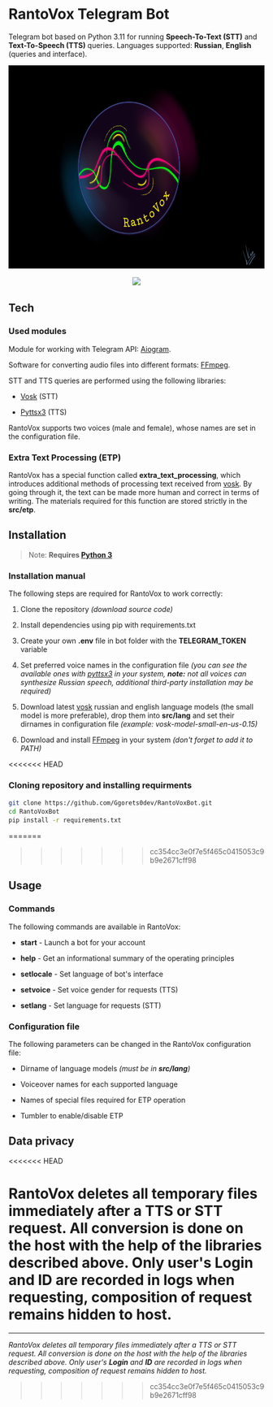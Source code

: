 # RantoVox Telegram Bot

Telegram bot based on Python 3.11 for running **Speech-To-Text (STT)** and **Text-To-Speech (TTS)** queries. Languages supported: **Russian**, **English** (queries and interface).

<p align='center'>
       <img height=400 src="src/img/rantovox_github_logo.png"/>
</p>

<p align='center'>
   <a href="https://t.me/RantoVoxBot">
       <img height=35 src="https://img.shields.io/badge/Telegram-2CA5E0?style=for-the-badge&logo=telegram&logoColor=white"/>
    </a>
</p>



## Tech

### **Used modules**

Module for working with Telegram API: [Aiogram](https://pypi.org/project/aiogram/).

Software for converting audio files into different formats: [FFmpeg](https://ffmpeg.org/).

STT and TTS queries are performed using the following libraries:

* [Vosk](https://pypi.org/project/vosk/) (STT)
  
* [Pyttsx3](https://pypi.org/project/pyttsx3/) (TTS)

RantoVox supports two voices (male and female), whose names are set in the configuration file.

### **Extra Text Processing (ETP)**

RantoVox has a special function called **extra_text_processing**, which introduces additional methods of processing text received from [vosk](https://pypi.org/project/vosk/). By going through it, the text can be made more human and correct in terms of writing. The materials required for this function are stored strictly in the **src/etp**. 

## Installation

> Note: **Requires [Python 3](https://www.python.org/)**

### **Installation manual**

The following steps are required for RantoVox to work correctly:

1) Clone the repository *(download source code)*

2) Install dependencies using pip with requirements.txt

3) Create your own **.env** file in bot folder with the **TELEGRAM_TOKEN** variable

4) Set preferred voice names in the configuration file *(you can see the available ones with [pyttsx3](https://pypi.org/project/pyttsx3/) in your system, **note:** not all voices can synthesize Russian speech, additional third-party installation may be required)*

5) Download latest [vosk](https://pypi.org/project/vosk/) russian and english language models (the small model is more preferable), drop them into **src/lang** and set their dirnames in configuration file *(example: vosk-model-small-en-us-0.15)*

6) Download and install [FFmpeg](https://ffmpeg.org/) in your system *(don't forget to add it to PATH)*


<<<<<<< HEAD
### **Cloning repository and installing requirments**

```bash
git clone https://github.com/Ggorets0dev/RantoVoxBot.git
cd RantoVoxBot
pip install -r requirements.txt
```

=======
>>>>>>> cc354cc3e0f7e5f465c0415053c9b9e2671cff98
## Usage

### **Commands**

The following commands are available in RantoVox:

* **start** - Launch a bot for your account

* **help** - Get an informational summary of the operating principles

* **setlocale** - Set language of bot's interface 

* **setvoice** - Set voice gender for requests (TTS)

* **setlang** - Set language for requests (STT)

### **Configuration file**

The following parameters can be changed in the RantoVox configuration file:

* Dirname of language models *(must be in **src/lang**)*

* Voiceover names for each supported language

* Names of special files required for ETP operation

* Tumbler to enable/disable ETP

## Data privacy
<<<<<<< HEAD

RantoVox deletes all temporary files immediately after a TTS or STT request. All conversion is done on the host with the help of the libraries described above. Only user's **Login** and **ID** are recorded in logs when requesting, composition of request remains hidden to host.
=======
---
*RantoVox deletes all temporary files immediately after a TTS or STT request. All conversion is done on the host with the help of the libraries described above. Only user's **Login** and **ID** are recorded in logs when requesting, composition of request remains hidden to host.*
>>>>>>> cc354cc3e0f7e5f465c0415053c9b9e2671cff98
